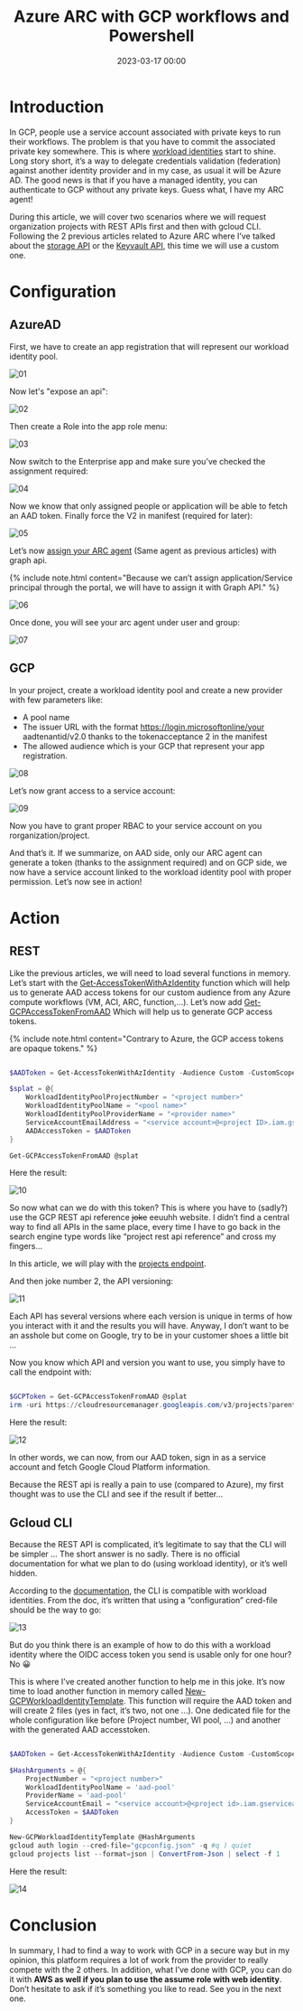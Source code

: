 ﻿---
title: Azure ARC with GCP workflows and Powershell
date: 2023-03-17 00:00
categories: [identity]
tags: [identity, AAD, ARC]
---

# Introduction

In GCP, people use a service account associated with private keys to run their workflows. The problem is that you have to commit the associated private key somewhere. This is where [workload identities](https://cloud.google.com/kubernetes-engine/docs/how-to/workload-identity) start to shine. Long story short, it’s a way to delegate credentials validation (federation) against another identity provider and in my case, as usual it will be Azure AD. The good news is that if you have a managed identity, you can authenticate to GCP without any private keys. Guess what, I have my ARC agent!

During this article, we will cover two scenarios where we will request organization projects with REST APIs first and then with gcloud CLI. Following the 2 previous articles related to Azure ARC where I’ve talked about the [storage API](https://scomnewbie.github.io/posts/arcwithstorageapi/) or the [Keyvault API](https://scomnewbie.github.io/posts/arcwithkeyvaultapi/), this time we will use a custom one. 

# Configuration

## AzureAD

First, we have to create an app registration that will represent our workload identity pool.

![01](/assets/img/2023-03-17/01.png)

Now let's "expose an api":

![02](/assets/img/2023-03-17/02.png)

Then create a Role into the app role menu:

![03](/assets/img/2023-03-17/04.png)

Now switch to the Enterprise app and make sure you’ve checked the assignment required: 

![04](/assets/img/2023-03-17/03.png)

Now we know that only assigned people or application will be able to fetch an AAD token.
Finally force the V2 in manifest (required for later):

![05](/assets/img/2023-03-17/13.png)

Let’s now [assign your ARC agent](https://learn.microsoft.com/en-us/graph/api/serviceprincipal-post-approleassignments?view=graph-rest-1.0&tabs=http) (Same agent as previous articles) with graph api. 

{% include note.html content="Because we can’t assign application/Service principal through the portal, we will have to assign it with Graph API." %}

![06](/assets/img/2023-03-17/05.png)

Once done, you will see your arc agent under user and group: 

![07](/assets/img/2023-03-17/06.png)

## GCP

In your project, create a workload identity pool and create a new provider with few parameters like: 

* A pool name 
* The issuer URL with the format https://login.microsoftonline/your aadtenantid/v2.0 thanks to the tokenacceptance 2 in the manifest 
* The allowed audience which is your GCP that represent your app registration. 

![08](/assets/img/2023-03-17/07.png)

Let’s now grant access to a service account: 

![09](/assets/img/2023-03-17/08.png)

Now you have to grant proper RBAC to your service account on you rorganization/project. 

And that’s it. If we summarize, on AAD side, only our ARC agent can generate a token (thanks to the assignment required) and on GCP side, we now have a service account linked to the workload identity pool with proper permission. Let’s now see in action! 

# Action

## REST

Like the previous articles, we will need to load several functions in memory. Let’s start with the [Get-AccessTokenWithAzIdentity](https://raw.githubusercontent.com/SCOMnewbie/Azure/master/Identity-AAD/Get-AccessTokenWithAzIdentity.ps1) function which will help us to generate AAD access tokens for our custom audience from any Azure compute workflows (VM, ACI, ARC, function,...). Let’s now add [Get-GCPAccessTokenFromAAD](https://raw.githubusercontent.com/SCOMnewbie/Azure/master/Identity-AAD/Get-GCPAccessTokenFromAAD.ps1) Which will help us to generate GCP access tokens.  

{% include note.html content="Contrary to Azure, the GCP access tokens are opaque tokens." %}

```Powershell 

$AADToken = Get-AccessTokenWithAzIdentity -Audience Custom -CustomScope "api://<your aad app registration>" 

$splat = @{ 
    WorkloadIdentityPoolProjectNumber = "<project number>" 
    WorkloadIdentityPoolName = "<pool name>" 
    WorkloadIdentityPoolProviderName = "<provider name>" 
    ServiceAccountEmailAddress = "<service account>@<project ID>.iam.gserviceaccount.com" 
    AADAccessToken = $AADToken 
} 

Get-GCPAccessTokenFromAAD @splat

``` 

Here the result:

![10](/assets/img/2023-03-17/09.png)

So now what can we do with this token? This is where you have to (sadly?) use the GCP REST api reference <del>joke</del> eeuuhh website. I didn’t find a central way to find all APIs in the same place, every time I have to go back in the search engine type words like “project rest api reference” and cross my fingers...  

In this article, we will play with the [projects endpoint](https://cloud.google.com/resource-manager/reference/rest/v1/projects).

And then joke number 2, the API versioning: 

![11](/assets/img/2023-03-17/10.png)

Each API has several versions where each version is unique in terms of how you interact with it and the results you will have. Anyway, I don’t want to be an asshole but come on Google, try to be in your customer shoes a little bit … 

Now you know which API and version you want to use, you simply have to call the endpoint with: 

``` Powershell 

$GCPToken = Get-GCPAccessTokenFromAAD @splat 
irm -uri https://cloudresourcemanager.googleapis.com/v3/projects?parent=organizations%<your organization id> -Headers @{'Authorization' = "Bearer $GCPToken"} | % projects | select -f 1 

```

Here the result: 

![12](/assets/img/2023-03-17/11.png)

In other words, we can now, from our AAD token, sign in as a service account and fetch Google Cloud Platform information.  

Because the REST api is really a pain to use (compared to Azure), my first thought was to use the CLI and see if the result if better…

## Gcloud CLI

Because the REST API is complicated, it’s legitimate to say that the CLI will be simpler … The short answer is no sadly. There is no official documentation for what we plan to do (using workload identity), or it’s well hidden.  

According to the [documentation](https://cloud.google.com/sdk/docs/authorizing#:~:text=The%20gcloud%20auth%20login%20command%20authorizes%20access%20by%20using%20workload%20identity%20federation%2C%20which%20provides%20access%20to%20external%20workloads%2C%20or%20by%20using%20a%20service%20account%20key.), the CLI is compatible with workload identities. From the doc, it’s written that using a “configuration” cred-file should be the way to go: 

![13](/assets/img/2023-03-17/14.png)

But do you think there is an example of how to do this with a workload identity where the OIDC access token you send is usable only for one hour? No 😀 

This is where I’ve created another function to help me in this joke. It’s now time to load another function in memory called [New-GCPWorkloadIdentityTemplate](https://raw.githubusercontent.com/SCOMnewbie/Azure/master/Identity-AAD/New-GCPWorkloadIdentityTemplate.ps1). This function will require the AAD token and will create 2 files (yes in fact, it’s two, not one ...). One dedicated file for the whole configuration like before (Project number, WI pool, ...) and another with the generated AAD accesstoken.

```Powershell 

$AADToken = Get-AccessTokenWithAzIdentity -Audience Custom -CustomScope "api://b86d723f-cbfe-42e4-a11b-8efb388befba"

$HashArguments = @{ 
    ProjectNumber = "<project number>" 
    WorkloadIdentityPoolName = 'aad-pool' 
    ProviderName = 'aad-pool' 
    ServiceAccountEmail = "<service account>@<project id>.iam.gserviceaccount.com" 
    AccessToken = $AADToken  
} 

New-GCPWorkloadIdentityTemplate @HashArguments 
gcloud auth login --cred-file="gcpconfig.json" -q #q ) quiet
gcloud projects list --format=json | ConvertFrom-Json | select -f 1 

``` 

Here the result: 

![14](/assets/img/2023-03-17/12.png)

# Conclusion

In summary, I had to find a way to work with GCP in a secure way but in my opinion, this platform requires a lot of work from the provider to really compete with the 2 others. In addition, what I’ve done with GCP, you can do it with **AWS as well if you plan to use the assume role with web identity**. Don’t hesitate to ask if it’s something you like to read. See you in the next one.